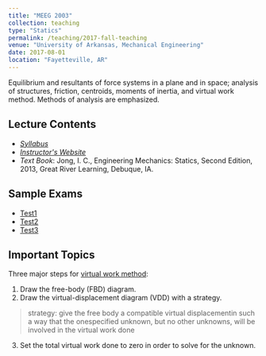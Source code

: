 ```yaml
---
title: "MEEG 2003"
collection: teaching
type: "Statics"
permalink: /teaching/2017-fall-teaching
venue: "University of Arkansas, Mechanical Engineering"
date: 2017-08-01
location: "Fayetteville, AR"
---
```

Equilibrium and resultants of force systems in a plane and in space; analysis of structures, friction, centroids, moments of inertia, and virtual work method. Methods of analysis are emphasized.

Lecture Contents
---
- [*Syllabus*](/files/meeg2003_syllabus.pdf)
- [*Instructor's Website*](https://icjong.hosted.uark.edu/)
- *Text Book*: Jong, I. C., Engineering Mechanics: Statics, Second Edition, 2013, Great River Learning, Debuque, IA. 

Sample Exams
---
- [Test1](https://icjong.hosted.uark.edu/2003/2003t1.063w.pdf)
- [Test2](https://icjong.hosted.uark.edu/2003/2003t2w.073.pdf)
- [Test3](https://icjong.hosted.uark.edu/2003/2003t3.073w.pdf)

Important Topics
---
Three major steps for [virtual work method](https://icjong.hosted.uark.edu/docu/05Portland.ppt.pdf):
1. Draw the free-body (FBD) diagram. 
2. Draw the virtual-displacement diagram (VDD) with a strategy.
> strategy: give the free body a compatible virtual displacementin such a way that the onespecified unknown, but no other unknowns, will be involved in the virtual work done
3. Set the total virtual work done to zero in order to solve for the unknown.
